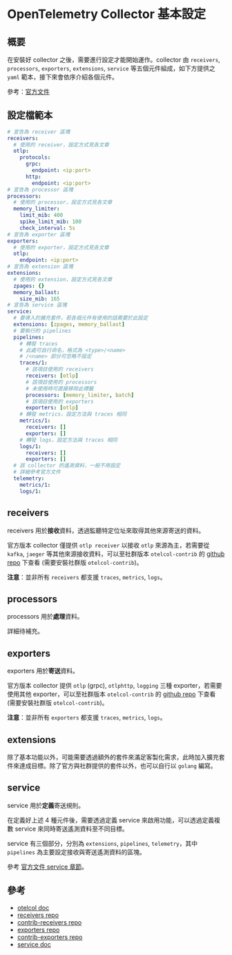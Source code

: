 # OpenTelemetry Collector 基本設定
## 概要
在安裝好 collector 之後，需要進行設定才能開始運作。collector 由 `receivers`, `processors`, `exporters`, `extensions`, `service` 等五個元件組成，如下方提供之 `yaml` 範本，接下來會依序介紹各個元件。

參考：[官方文件][otelcol doc]

## 設定檔範本
```yml
# 宣告為 receiver 區塊
receivers:
  # 使用的 receiver，設定方式見各文章
  otlp:
    protocols:
      grpc:
        endpoint: <ip:port>
      http:
        endpoint: <ip:port>
# 宣告為 processor 區塊
processors:
  # 使用的 processor，設定方式見各文章
  memory_limiter:
    limit_mib: 400
    spike_limit_mib: 100
    check_interval: 5s
# 宣告為 exporter 區塊
exporters:
  # 使用的 exporter，設定方式見各文章
  otlp:
    endpoint: <ip:port>
# 宣告為 extension 區塊
extensions:
  # 使用的 extension，設定方式見各文章
  zpages: {}
  memory_ballast:
    size_mib: 165
# 宣告為 service 區塊
service:
  # 要導入的擴充套件，若各個元件有使用的話需要於此設定
  extensions: [zpages, memory_ballast]
  # 要執行的 pipelines
  pipelines:
    # 轉發 traces
    # 此處可自行命名，格式為 <type>/<name>
    # /<name> 部分可忽略不設定
    traces/1:
      # 該項目使用的 receivers
      receivers: [otlp]
      # 該項目使用的 processors
      # 未使用時可直接移除此標籤
      processors: [memory_limiter, batch]
      # 該項目使用的 exporters
      exporters: [otlp]
    # 轉發 metrics，設定方法與 traces 相同
    metrics/1:
      receivers: []
      exporters: []
    # 轉發 logs，設定方法與 traces 相同
    logs/1:
      receivers: []
      exporters: []
  # 該 collector 的遙測資料，一般不用設定
  # 詳細參考官方文件
  telemetry:
    metrics/1:
    logs/1:
```

## receivers
receivers 用於**接收**資料，透過監聽特定位址來取得其他來源寄送的資料。

官方版本 collector 僅提供 `otlp receiver` 以接收 `otlp` 來源為主，若需要從 `kafka`, `jaeger` 等其他來源接收資料，可以至社群版本 `otelcol-contrib` 的 [github repo][contrib-receivers repo] 下查看 (需要安裝社群版 `otelcol-contrib`)。

**注意**：並非所有 `receivers` 都支援 `traces`, `metrics`, `logs`。

## processors
processors 用於**處理**資料。

詳細待補充。

## exporters
exporters 用於**寄送**資料。

官方版本 collector 提供 `otlp` (grpc), `otlphttp`, `logging` 三種 exporter，若需要使用其他 exporter，可以至社群版本 `otelcol-contrib` 的 [github repo][contrib-exporters repo] 下查看 (需要安裝社群版 `otelcol-contrib`)。

**注意**：並非所有 `exporters` 都支援 `traces`, `metrics`, `logs`。

## extensions
除了基本功能以外，可能需要透過額外的套件來滿足客製化需求，此時加入擴充套件來達成目標。除了官方與社群提供的套件以外，也可以自行以 `golang` 編寫。

## service
service 用於**定義**寄送規則。

在定義好上述 4 種元件後，需要透過定義 service 來啟用功能，可以透過定義複數 service 來同時寄送遙測資料至不同目標。

service 有三個部分，分別為 `extensions`, `pipelines`, `telemetry`，其中 `pipelines` 為主要設定接收與寄送遙測資料的區塊。

參考 [官方文件 service 章節][service doc]。

## 參考
- [otelcol doc]
- [receivers repo]
- [contrib-receivers repo]
- [exporters repo]
- [contrib-exporters repo]
- [service doc]



<!-- otelcol -->
[otelcol doc]: https://opentelemetry.io/docs/collector/configuration/
[receivers repo]: https://github.com/open-telemetry/opentelemetry-collector/tree/main/receiver
[contrib-receivers repo]: https://github.com/open-telemetry/opentelemetry-collector-contrib/tree/main/receiver
[exporters repo]: https://github.com/open-telemetry/opentelemetry-collector/tree/main/exporter
[contrib-exporters repo]: https://github.com/open-telemetry/opentelemetry-collector-contrib/tree/main/exporter
[service doc]: https://opentelemetry.io/docs/collector/configuration/#service
